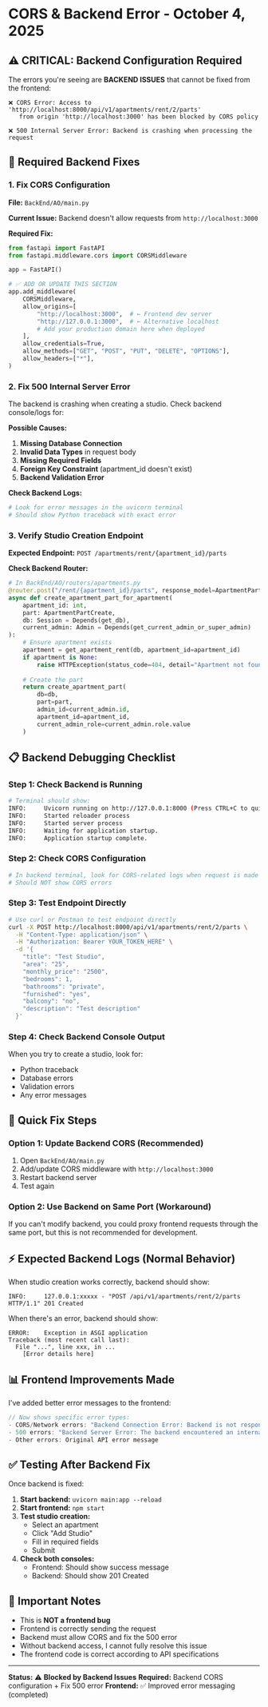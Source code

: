 # CORS & Backend Error - October 4, 2025

## ⚠️ **CRITICAL: Backend Configuration Required**

The errors you're seeing are **BACKEND ISSUES** that cannot be fixed from the frontend:

```
❌ CORS Error: Access to 'http://localhost:8000/api/v1/apartments/rent/2/parts' 
   from origin 'http://localhost:3000' has been blocked by CORS policy

❌ 500 Internal Server Error: Backend is crashing when processing the request
```

## 🔧 **Required Backend Fixes**

### 1. Fix CORS Configuration

**File:** `BackEnd/AO/main.py`

**Current Issue:** Backend doesn't allow requests from `http://localhost:3000`

**Required Fix:**
```python
from fastapi import FastAPI
from fastapi.middleware.cors import CORSMiddleware

app = FastAPI()

# ✅ ADD OR UPDATE THIS SECTION
app.add_middleware(
    CORSMiddleware,
    allow_origins=[
        "http://localhost:3000",  # ← Frontend dev server
        "http://127.0.0.1:3000",  # ← Alternative localhost
        # Add your production domain here when deployed
    ],
    allow_credentials=True,
    allow_methods=["GET", "POST", "PUT", "DELETE", "OPTIONS"],
    allow_headers=["*"],
)
```

### 2. Fix 500 Internal Server Error

The backend is crashing when creating a studio. Check backend console/logs for:

**Possible Causes:**
1. **Missing Database Connection**
2. **Invalid Data Types** in request body
3. **Missing Required Fields**
4. **Foreign Key Constraint** (apartment_id doesn't exist)
5. **Backend Validation Error**

**Check Backend Logs:**
```bash
# Look for error messages in the uvicorn terminal
# Should show Python traceback with exact error
```

### 3. Verify Studio Creation Endpoint

**Expected Endpoint:** `POST /apartments/rent/{apartment_id}/parts`

**Check Backend Router:**
```python
# In BackEnd/AO/routers/apartments.py
@router.post("/rent/{apartment_id}/parts", response_model=ApartmentPartResponse)
async def create_apartment_part_for_apartment(
    apartment_id: int,
    part: ApartmentPartCreate,
    db: Session = Depends(get_db),
    current_admin: Admin = Depends(get_current_admin_or_super_admin)
):
    # Ensure apartment exists
    apartment = get_apartment_rent(db, apartment_id=apartment_id)
    if apartment is None:
        raise HTTPException(status_code=404, detail="Apartment not found")
    
    # Create the part
    return create_apartment_part(
        db=db, 
        part=part, 
        admin_id=current_admin.id, 
        apartment_id=apartment_id,
        current_admin_role=current_admin.role.value
    )
```

## 📋 **Backend Debugging Checklist**

### Step 1: Check Backend is Running
```bash
# Terminal should show:
INFO:     Uvicorn running on http://127.0.0.1:8000 (Press CTRL+C to quit)
INFO:     Started reloader process
INFO:     Started server process
INFO:     Waiting for application startup.
INFO:     Application startup complete.
```

### Step 2: Check CORS Configuration
```bash
# In backend terminal, look for CORS-related logs when request is made
# Should NOT show CORS errors
```

### Step 3: Test Endpoint Directly
```bash
# Use curl or Postman to test endpoint directly
curl -X POST http://localhost:8000/api/v1/apartments/rent/2/parts \
  -H "Content-Type: application/json" \
  -H "Authorization: Bearer YOUR_TOKEN_HERE" \
  -d '{
    "title": "Test Studio",
    "area": "25",
    "monthly_price": "2500",
    "bedrooms": 1,
    "bathrooms": "private",
    "furnished": "yes",
    "balcony": "no",
    "description": "Test description"
  }'
```

### Step 4: Check Backend Console Output
When you try to create a studio, look for:
- Python traceback
- Database errors
- Validation errors
- Any error messages

## 🎯 **Quick Fix Steps**

### Option 1: Update Backend CORS (Recommended)
1. Open `BackEnd/AO/main.py`
2. Add/update CORS middleware with `http://localhost:3000`
3. Restart backend server
4. Test again

### Option 2: Use Backend on Same Port (Workaround)
If you can't modify backend, you could proxy frontend requests through the same port, but this is not recommended for development.

## ⚡ **Expected Backend Logs (Normal Behavior)**

When studio creation works correctly, backend should show:
```
INFO:     127.0.0.1:xxxxx - "POST /api/v1/apartments/rent/2/parts HTTP/1.1" 201 Created
```

When there's an error, backend should show:
```
ERROR:    Exception in ASGI application
Traceback (most recent call last):
  File "...", line xxx, in ...
    [Error details here]
```

## 📊 **Frontend Improvements Made**

I've added better error messages to the frontend:

```javascript
// Now shows specific error types:
- CORS/Network errors: "Backend Connection Error: Backend is not responding or CORS is not configured..."
- 500 errors: "Backend Server Error: The backend encountered an internal error..."
- Other errors: Original API error message
```

## ✅ **Testing After Backend Fix**

Once backend is fixed:

1. **Start backend:** `uvicorn main:app --reload`
2. **Start frontend:** `npm start`
3. **Test studio creation:**
   - Select an apartment
   - Click "Add Studio"
   - Fill in required fields
   - Submit
4. **Check both consoles:**
   - Frontend: Should show success message
   - Backend: Should show 201 Created

## 🚨 **Important Notes**

- This is **NOT a frontend bug**
- Frontend is correctly sending the request
- Backend must allow CORS and fix the 500 error
- Without backend access, I cannot fully resolve this issue
- The frontend code is correct according to API specifications

---

**Status:** ⚠️ **Blocked by Backend Issues**
**Required:** Backend CORS configuration + Fix 500 error
**Frontend:** ✅ Improved error messaging (completed)